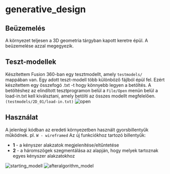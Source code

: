# generative_design

## Beüzemelés

A környezet teljesen a 3D geometria tárgyban kapott keretre épül. A beüzemelése azzal megegyezik.

## Teszt-modellek
Készítettem Fusion 360-ban egy tesztmodellt, amely `testmodels/` mappában van. Egy adott teszt-modell több különböző fájlból épül fel. Ezért készítettem egy összefogó .txt -t hogy könnyebb legyen a betöltés.
A betöltéshez az elindított tesztprogramon belül a `File/Open` menün belül a load-in.txt kell kiválsztani, amely betölti az összes modellt megfelelően. `(testmodels/2D_01/load-in.txt)`
![open](https://user-images.githubusercontent.com/36598710/94906825-6d993380-049f-11eb-9bf4-a7437aac6255.JPG)

## Használat

A jelenlegi kódban az eredeti környezetben használt gyorsbillentyűk működnek. pl. ` W - wireframed `
Az új funkciókhoz tartozó billentyűk:
- **1** - a kényszer alakzatok megjelenítése/eltűntetése
- **2** - a háromszögek szegmentálása az alapján, hogy melyek tartoznak egyes kényszer alakzatokhoz

![starting_modell](https://user-images.githubusercontent.com/36598710/94906830-6eca6080-049f-11eb-870d-761560f0ae91.JPG)
![afteralgorithm_model](https://user-images.githubusercontent.com/36598710/94906831-6eca6080-049f-11eb-8021-0b617f02d74a.JPG)

